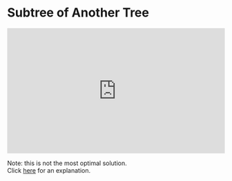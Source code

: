 # Subtree of Another Tree 

<iframe src="https://leetcode.com/playground/kVgVLyNW/shared" frameBorder="0" width="100%" height="290"></iframe>

Note: this is not the most optimal solution.  
Click [here](Explanation.md) for an explanation.

